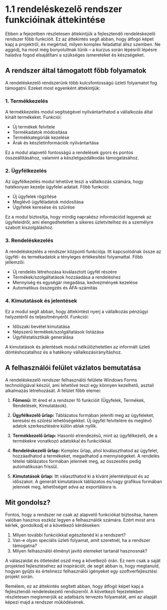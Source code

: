 # 1.1 rendeléskezelő rendszer funkcióinak áttekintése

Ebben a fejezetben részletesen áttekintjük a fejlesztendő rendeléskezelő rendszer főbb funkcióit. Ez az áttekintés segít abban, hogy átfogó képet kapj a projektről, és megértsd, milyen komplex feladattal állsz szemben. Ne aggódj, ha most még bonyolultnak tűnik – a kurzus során lépésről lépésre haladva fogod elsajátítani a szükséges ismereteket és készségeket.

## A rendszer által támogatott főbb folyamatok

A rendeléskezelő rendszerünk több kulcsfontosságú üzleti folyamatot fog támogatni. Ezeket most egyenként áttekintjük:

### 1. Termékkezelés

A termékkezelés modul segítségével nyilvántarthatod a vállalkozás által kínált termékeket. Funkciói:

- Új termékek felvitele
- Termékadatok módosítása
- Termékkategóriák kezelése
- Árak és készletinformációk nyilvántartása

Ez a modul alapvető fontosságú a rendelések gyors és pontos összeállításához, valamint a készletgazdálkodás támogatásához.

### 2. Ügyfélkezelés

Az ügyfélkezelés modul lehetővé teszi a vállalkozás számára, hogy hatékonyan kezelje ügyfelei adatait. Főbb funkciói:

- Új ügyfelek rögzítése
- Meglévő ügyféladatok módosítása
- Ügyfelek keresése és szűrése

Ez a modul biztosítja, hogy mindig naprakész információid legyenek az ügyfeleidről, ami elengedhetetlen a sikeres üzletvitelhez és a személyre szabott kiszolgáláshoz.

### 3. Rendeléskezelés

A rendeléskezelés a rendszer központi funkciója. Itt kapcsolódnak össze az ügyfél- és termékadatok a tényleges értékesítési folyamattal. Főbb jellemzői:

- Új rendelés létrehozása kiválasztott ügyfél részére
- Termékek/szolgáltatások hozzáadása a rendeléshez
- Mennyiség és egységár megadása, kedvezmények kezelése
- Automatikus összegzés és ÁFA-számítás

### 4. Kimutatások és jelentések

Ez a modul segít abban, hogy áttekintést nyerj a vállalkozás pénzügyi helyzetéről és teljesítményéről. Funkciói:

- Időszaki bevétel kimutatása
- Népszerű termékek/szolgáltatások listázása
- Ügyfélstatisztikák generálása

A kimutatások és jelentések modul nélkülözhetetlen az informált üzleti döntéshozatalhoz és a hatékony vállalkozásirányításhoz.

## A felhasználói felület vázlatos bemutatása

A rendeléskezelő rendszer felhasználói felülete Windows Forms technológiával készül, ami lehetővé teszi egy könnyen kezelhető, asztali alkalmazás létrehozását. A felület főbb elemei:

1. **Főmenü:** Itt éred el a rendszer fő funkcióit (Ügyfelek, Termékek, Rendelések, Kimutatások).

2. **Ügyfélkezelő űrlap:** Táblázatos formában jeleníti meg az ügyfeleket, keresési és szűrési lehetőségekkel. Új ügyfél felvitelére és meglévő adatok szerkesztésére külön ablak nyílik.

3. **Termékkezelő űrlap:** Hasonló elrendezésű, mint az ügyfélkezelő, de a termékekre vonatkozó adatokkal és funkciókkal.

4. **Rendeléskezelő űrlap:** Komplex űrlap, ahol kiválaszthatod az ügyfelet, hozzáadhatod a termékeket, megadhatod a mennyiségeket. A rendelés tételei táblázatos formában jelennek meg, az összesítés pedig automatikusan frissül.

5. **Kimutatások űrlap:** Itt választhatod ki a kívánt jelentéstípust és az időszakot. A generált kimutatások táblázatos és/vagy grafikus formában jelennek meg, lehetőséget adva az exportálásra is.

## Mit gondolsz?

Fontos, hogy a rendszer ne csak az alapvető funkciókat biztosítsa, hanem valóban hasznos eszköz legyen a felhasználók számára. Ezért most arra kérlek, gondolkodj el a következő kérdéseken:

1. Milyen további funkciókkal egészítenéd ki a rendszert?
2. Van-e olyan speciális üzleti folyamat, amit szeretnél, ha a rendszer támogatna?
3. Milyen felhasználói élményt javító elemeket tartanál hasznosnak?

A válaszaidat és ötleteidet oszd meg a következő órán. Ez nem csak a saját projekted fejlesztéséhez ad inspirációt, de segít abban is, hogy megtanuld, hogyan gyűjts és értelmezz felhasználói igényeket egy szoftverfejlesztési projekt során.

Remélem, ez az áttekintés segített abban, hogy átfogó képet kapj a fejlesztendő rendeléskezelő rendszerről. A következő fejezetekben részletesen megismerjük az adatbázis tervezés folyamatát, ami az alapját képezi majd a rendszer működésének.